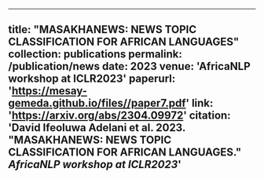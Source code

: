 
---
title: "MASAKHANEWS: NEWS TOPIC CLASSIFICATION FOR AFRICAN LANGUAGES"
collection: publications
permalink: /publication/news
date: 2023
venue: 'AfricaNLP workshop at ICLR2023'
paperurl: 'https://mesay-gemeda.github.io/files//paper7.pdf'
link: 'https://arxiv.org/abs/2304.09972'
citation: 'David Ifeoluwa Adelani et al. 2023. &quot;MASAKHANEWS: NEWS TOPIC CLASSIFICATION FOR AFRICAN LANGUAGES.&quot; <i>AfricaNLP workshop at ICLR2023</i>'
---

